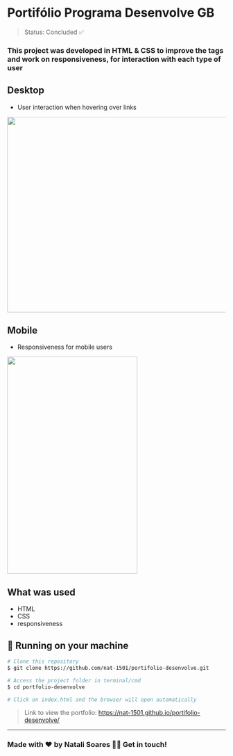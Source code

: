 <h1>Portifólio Programa Desenvolve GB </h1>

> Status: Concluded ✅

### This project was developed in HTML & CSS to improve the tags and work on responsiveness, for interaction with each type of user


## Desktop
- User interaction when hovering over links 
<p>
  <img width="700" height=450" src="/readmeportifolio.gif">
</p>  
                                                          
## Mobile
- Responsiveness for mobile users
<p>
  <img width="300" height=500" src="/readmeportifoliomobile.gif">
</p>                                                            
                                                          
                                                          
  
## What was used
 - HTML 
- CSS
- responsiveness


## 🎲 Running on your machine ##

```bash
# Clone this repository
$ git clone https://github.com/nat-1501/portifolio-desenvolve.git

# Access the project folder in terminal/cmd
$ cd portfolio-desenvolve

# Click on index.html and the browser will open automatically

```

                                                          
> Link to view the portfolio: https://nat-1501.github.io/portifolio-desenvolve/                                                           
  
---
### Made with ❤️ by Natali Soares 👋🏽 Get in touch! ###
